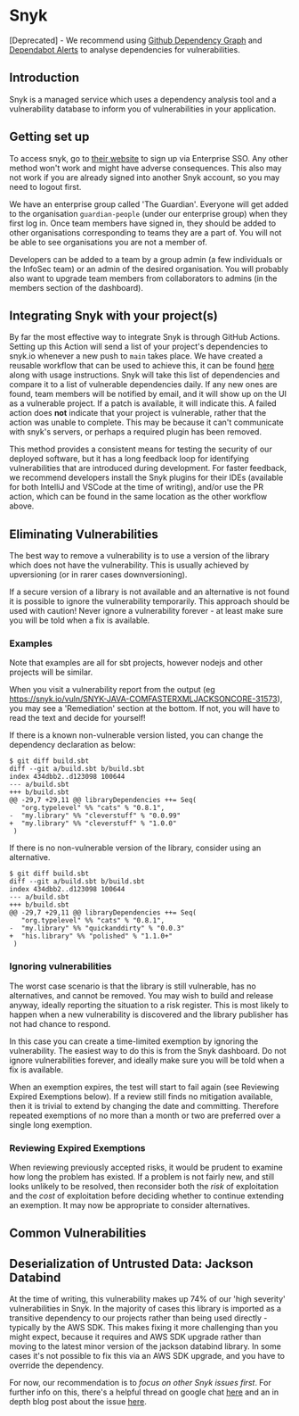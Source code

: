 # Snyk 

[Deprecated] - We recommend using [Github Dependency Graph](https://docs.github.com/en/code-security/supply-chain-security/understanding-your-software-supply-chain/about-the-dependency-graph) and [Dependabot Alerts](https://docs.github.com/en/code-security/dependabot/dependabot-alerts) to analyse dependencies for vulnerabilities.

## Introduction

Snyk is a managed service which uses a dependency analysis tool and a vulnerability database to inform you of
vulnerabilities in your application.

## Getting set up

To access snyk, go to [their website](https://app.snyk.io/login/sso) to sign up via Enterprise SSO. Any other method won't
work and might have adverse consequences.
This also may not work if you are already signed into another Snyk account, so you may need to logout first.

We have an enterprise group called 'The Guardian'. Everyone will get added to the organisation `guardian-people`
(under our enterprise group) when they first log in. Once team members have signed in, they should be added
to other organisations corresponding to teams they are a part of. You will not be able to see organisations you are not a member of.

Developers can be added to a team by a group admin (a few individuals or the InfoSec team) or an admin of the desired
organisation. You will probably also want to upgrade team members from collaborators to admins (in the members
section of the dashboard).

## Integrating Snyk with your project(s)

By far the most effective way to integrate Snyk is through GitHub Actions. Setting up this Action will send a list of
your project's dependencies to snyk.io whenever a new push to `main` takes place. We have created a reusable workflow
that can be used to achieve this, it can be found [here](https://github.com/guardian/.github/tree/main/.github/workflows)
along with usage instructions. Snyk will take this list of dependencies and compare it to a list of vulnerable
dependencies daily. If any new ones are found, team members will be notified by email, and it will show up on the UI as
a vulnerable project. If a patch is available, it will indicate this. A failed action does **not** indicate that your project
is vulnerable, rather that the action was unable to complete. This may be because it can't communicate with snyk's
servers, or perhaps a required plugin has been removed.

This method provides a consistent means for testing the security of our deployed software, but it has a long feedback
loop for identifying vulnerabilities that are introduced during development. For faster feedback, we recommend
developers install the Snyk plugins for their IDEs (available for both IntelliJ and VSCode at the time of writing),
and/or use the PR action, which can be found in the same location as the other workflow above.

## Eliminating Vulnerabilities

The best way to remove a vulnerability is to use a version of the library which does not have the vulnerability.
This is usually achieved by upversioning (or in rarer cases downversioning).

If a secure version of a library is not available and an alternative is not found it is possible to
ignore the vulnerability temporarily. This approach should be used with caution!
Never ignore a vulnerability forever - at least make sure you will be told when a fix is available.

### Examples

Note that examples are all for sbt projects, however nodejs and other projects will be similar.

When you visit a vulnerability report from the output (eg https://snyk.io/vuln/SNYK-JAVA-COMFASTERXMLJACKSONCORE-31573),
you may see a 'Remediation' section at the bottom. If not, you will have to read the text and decide for yourself!

If there is a known non-vulnerable version listed, you can change the dependency declaration as below:

```
$ git diff build.sbt
diff --git a/build.sbt b/build.sbt
index 434dbb2..d123098 100644
--- a/build.sbt
+++ b/build.sbt
@@ -29,7 +29,11 @@ libraryDependencies ++= Seq(
   "org.typelevel" %% "cats" % "0.8.1",
-  "my.library" %% "cleverstuff" % "0.0.99"
+  "my.library" %% "cleverstuff" % "1.0.0"
 )

```

If there is no non-vulnerable version of the library, consider using an alternative.

```
$ git diff build.sbt
diff --git a/build.sbt b/build.sbt
index 434dbb2..d123098 100644
--- a/build.sbt
+++ b/build.sbt
@@ -29,7 +29,11 @@ libraryDependencies ++= Seq(
   "org.typelevel" %% "cats" % "0.8.1",
-  "my.library" %% "quickanddirty" % "0.0.3"
+  "his.library" %% "polished" % "1.1.0+"
 )

```

### Ignoring vulnerabilities

The worst case scenario is that the library is still vulnerable, has no alternatives, and cannot be removed. You
may wish to build and release anyway, ideally reporting the situation to a risk register. This is most likely to happen when
a new vulnerability is discovered and the library publisher has not had chance to respond.

In this case you can create a time-limited exemption by ignoring the vulnerability. The easiest way to do this is from
the Snyk dashboard. Do not ignore vulnerabilities forever, and ideally make sure you will be told when a fix is available.

When an exemption expires, the test will start to fail again (see Reviewing Expired Exemptions below).
If a review still finds no mitigation available, then it is trivial to extend by changing the date and committing.
Therefore repeated exemptions of no more than a month or two are preferred over a single long exemption.

### Reviewing Expired Exemptions

When reviewing previously accepted risks, it would be prudent to examine how long the problem has existed.
If a problem is not fairly new, and still looks unlikely to be resolved, then reconsider both the _risk_ of exploitation and
the _cost_ of exploitation before deciding whether to continue extending an exemption. It may now be
appropriate to consider alternatives.

## Common Vulnerabilities

## Deserialization of Untrusted Data: Jackson Databind

At the time of writing, this vulnerability makes up 74% of our 'high severity' vulnerabilities in Snyk. In the majority
of cases this library is imported as a transitive dependency to our projects rather than being used directly - typically
by the AWS SDK. This makes fixing it more challenging than you might expect, because it requires and AWS SDK upgrade
rather than moving to the latest minor version of the jackson databind library. In some cases it's not possible to fix
this via an AWS SDK upgrade, and you have to override the dependency.

For now, our recommendation is to _focus on other Snyk issues first_. For further info on this, there's a helpful thread
on google chat [here](https://chat.google.com/room/AAAAFug03y8/3p2y42sYhMc) and an in depth blog post about the issue
[here](https://cowtowncoder.medium.com/on-jackson-cves-dont-panic-here-is-what-you-need-to-know-54cd0d6e8062#da96).
